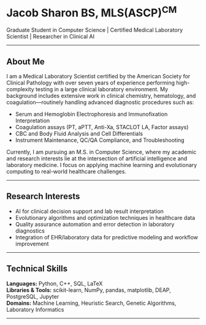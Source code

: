 # Jacob Sharon BS, MLS(ASCP)<sup>CM</sup>

Graduate Student in Computer Science | Certified Medical Laboratory Scientist | Researcher in Clinical AI

---

## About Me

I am a Medical Laboratory Scientist certified by the American Society for Clinical Pathology with over seven years of experience performing high-complexity testing in a large clinical laboratory environment. My background includes extensive work in clinical chemistry, hematology, and coagulation—routinely handling advanced diagnostic procedures such as:

- Serum and Hemoglobin Electrophoresis and Immunofixation Interpretation  
- Coagulation assays (PT, aPTT, Anti-Xa, STACLOT LA, Factor assays)  
- CBC and Body Fluid Analysis and Cell Differentials  
- Instrument Maintenance, QC/QA Compliance, and Troubleshooting

Currently, I am pursuing an M.S. in Computer Science, where my academic and research interests lie at the intersection of artificial intelligence and laboratory medicine. I focus on applying machine learning and evolutionary computing to real-world healthcare challenges.

---

## Research Interests

- AI for clinical decision support and lab result interpretation  
- Evolutionary algorithms and optimization techniques in healthcare data  
- Quality assurance automation and error detection in laboratory diagnostics  
- Integration of EHR/laboratory data for predictive modeling and workflow improvement  

---

## Technical Skills

**Languages:** Python, C++, SQL, LaTeX  
**Libraries & Tools:** scikit-learn, NumPy, pandas, matplotlib, DEAP, PostgreSQL, Jupyter  
**Domains:** Machine Learning, Heuristic Search, Genetic Algorithms, Laboratory Informatics  

---
